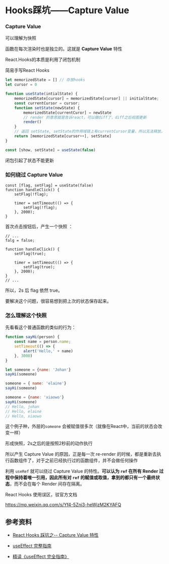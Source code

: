 # Hooks踩坑——Capture Value



### Capture Value

可以理解为快照

函数在每次渲染时也是独立的。这就是 **Capture Value** 特性



React.Hooks的本质是利用了闭包机制



简易手写React Hooks

```javascript
let memorizedState = [] // 存放hooks
let cursor = 0

function useState(intialState) {
    memorizedState[cursor] = memorizedState[cursor] || initialState;
    const currentCursor = cursor;
    function setState(newState) {
        memorizedState[currentCuror] = newState
        // render 的意思就是告诉react，可以做diff了，diff之后视图更新
        render()
    }
    // 返回 setState, setState的作用域链上有currentCursor变量，所以无法释放，形成闭包
    return [memorizedState[cursor++], setState]
}

const [show, setState] = useState(false)
```



闭包引起了状态不能更新



### 如何绕过 Capture Value

```react
const [flag, setFlag] = useState(false)
function handleClick() {
    setFlag(!flag);

    timer = setTimeout(() => {
        setFlag(!flag);
    }, 2000);
}
```

首次点击按钮后，产生一个快照 ：

```react
// ...
falg = false;

function handleClick() {
    setFlag(true);

    timer = setTimeout(() => {
        setFlag(true);
    }, 2000);
}
// ...
```

所以，2s 后 flag 依然 true。

要解决这个问题，很容易想到把上次的状态保存起来。

### 怎么理解这个快照

先看看这个普通函数的类似的行为：

```javascript
function sayHi(person) {
    const name = person.name;
    setTimeout(() => {
        alert('Hello,' + name)
    }, 3000)
}

let someone = {name: 'Johan'}
sayHi(someone)

someone = { name: 'elaine'}
sayHi(someone)

someone = {name: 'xiaowo'}
sayHi(someone)
// Hello, johan
// Hello, elaine
// Hello, xiaowo
```

这个例子种，外层的`someone` 会被赋值很多次（就像在React中，当前的状态会改变一样）

形成快照，2s之后的是按照2秒前的动作执行





所以产生 Capture Value 的原因，正是每一次 re-render 的时候，都是重新去执行函数组件了，对于之前已经执行过的函数组件，并不会做任何操作





利用 `useRef` 就可以绕过 Capture Value 的特性。**可以认为 `ref` 在所有 Render 过程中保持着唯一引用，因此所有对 `ref` 的赋值或取值，拿到的都只有一个最终状态**，而不会在每个 Render 间存在隔离。



React Hooks 使用误区，驳官方文档

https://mp.weixin.qq.com/s/Yf4-5Zni3-heWjzM2KYAFQ





## 参考资料

- [React Hooks 踩坑之-- Capture Value 特性](https://mp.weixin.qq.com/s/eyFKOi3PTux6aTF0s557Rg)

- [useEffect 完整指南](https://overreacted.io/zh-hans/a-complete-guide-to-useeffect/)

- [精读《useEffect 完全指南》](https://juejin.cn/post/6844903806090608647#heading-5)